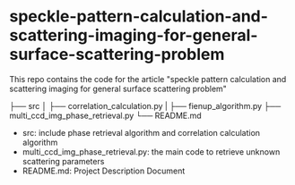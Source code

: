 # speckle-pattern-calculation-and-scattering-imaging-for-general-surface-scattering-problem
This repo contains the code for the article "speckle pattern calculation and scattering imaging for general surface scattering problem"

├── src
│   ├── correlation_calculation.py
|   ├── fienup_algorithm.py
├── multi_ccd_img_phase_retrieval.py
└── README.md


- src: include phase retrieval algorithm and correlation calculation algorithm
- multi_ccd_img_phase_retrieval.py: the main code to retrieve unknown scattering parameters
- README.md: Project Description Document
  

